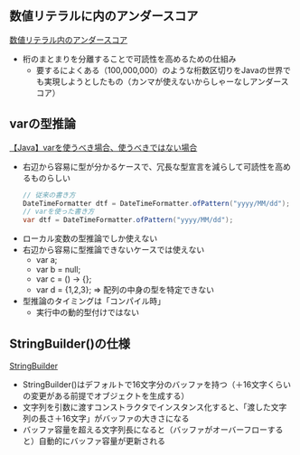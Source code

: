 ## 数値リテラルに内のアンダースコア
[数値リテラル内のアンダースコア](https://docs.oracle.com/javase/jp/8/docs/technotes/guides/language/underscores-literals.html) 
- 桁のまとまりを分離することで可読性を高めるための仕組み
  - 要するによくある（100,000,000）のような桁数区切りをJavaの世界でも実現しようとしたもの（カンマが使えないからしゃーなしアンダースコア）

## varの型推論
[【Java】varを使うべき場合、使うべきではない場合](https://qiita.com/dhirabayashi/items/a4a13d19b41779325bb0a4a13d19b41779325bb0)
- 右辺から容易に型が分かるケースで、冗長な型宣言を減らして可読性を高めるものらしい
  ```java
  // 従来の書き方
  DateTimeFormatter dtf = DateTimeFormatter.ofPattern("yyyy/MM/dd");
  // varを使った書き方
  var dtf = DateTimeFormatter.ofPattern("yyyy/MM/dd");
  ```
- ローカル変数の型推論でしか使えない
- 右辺から容易に型推論できないケースでは使えない
  - var a;
  - var b = null;
  - var c = () -> {};
  - var d = {1,2,3}; => 配列の中身の型を特定できない
- 型推論のタイミングは「コンパイル時」
  - 実行中の動的型付けではない

## StringBuilder()の仕様
[StringBuilder](https://docs.oracle.com/javase/jp/8/docs/api/java/lang/StringBuilder.html)
- StringBuilder()はデフォルトで16文字分のバッファを持つ（＋16文字くらいの変更がある前提でオブジェクトを生成する）
- 文字列を引数に渡すコンストラクタでインスタンス化すると、「渡した文字列の長さ＋16文字」がバッファの大きさになる
- バッファ容量を超える文字列長になると（バッファがオーバーフローすると）自動的にバッファ容量が更新される
